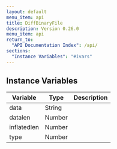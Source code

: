 ```yaml
---
layout: default
menu_item: api
title: DiffBinaryFile
description: Version 0.26.0
menu_item: api
return_to:
  "API Documentation Index": /api/
sections:
  "Instance Variables": "#ivars"
---
```


## <a name="ivars"></a>Instance Variables

| Variable | Type | Description |
| --- | --- | --- |
| <a name="data"></a>data | String |  |
| <a name="datalen"></a>datalen | Number |  |
| <a name="inflatedlen"></a>inflatedlen | Number |  |
| <a name="type"></a>type | Number |  |

